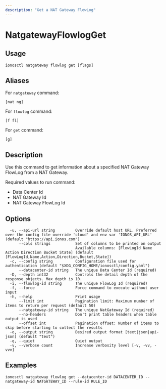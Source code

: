 ```yaml
---
description: "Get a NAT Gateway FlowLog"
---
```


# NatgatewayFlowlogGet

## Usage

```text
ionosctl natgateway flowlog get [flags]
```

## Aliases

For `natgateway` command:

```text
[nat ng]
```

For `flowlog` command:

```text
[f fl]
```

For `get` command:

```text
[g]
```

## Description

Use this command to get information about a specified NAT Gateway FlowLog from a NAT Gateway.

Required values to run command:

* Data Center Id
* NAT Gateway Id
* NAT Gateway FlowLog Id

## Options

```text
  -u, --api-url string         Override default host URL. Preferred over the config file override 'cloud' and env var 'IONOS_API_URL' (default "https://api.ionos.com")
      --cols strings           Set of columns to be printed on output 
                               Available columns: [FlowLogId Name Action Direction Bucket State] (default [FlowLogId,Name,Action,Direction,Bucket,State])
  -c, --config string          Configuration file used for authentication (default "$XDG_CONFIG_HOME/ionosctl/config.yaml")
      --datacenter-id string   The unique Data Center Id (required)
  -D, --depth int32            Controls the detail depth of the response objects. Max depth is 10.
  -i, --flowlog-id string      The unique FlowLog Id (required)
  -f, --force                  Force command to execute without user input
  -h, --help                   Print usage
      --limit int              Pagination limit: Maximum number of items to return per request (default 50)
      --natgateway-id string   The unique NatGateway Id (required)
      --no-headers             Don't print table headers when table output is used
      --offset int             Pagination offset: Number of items to skip before starting to collect the results
  -o, --output string          Desired output format [text|json|api-json] (default "text")
  -q, --quiet                  Quiet output
  -v, --verbose count          Increase verbosity level [-v, -vv, -vvv]
```

## Examples

```text
ionosctl natgateway flowlog get --datacenter-id DATACENTER_ID --natgateway-id NATGATEWAY_ID --rule-id RULE_ID
```

